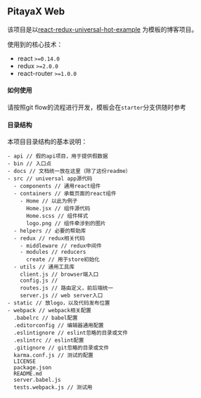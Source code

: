 ## PitayaX Web

该项目是以[react-redux-universal-hot-example](https://github.com/erikras/react-redux-universal-hot-example.git)
为模板的博客项目。

使用到的核心技术：

- react `>=0.14.0`
- redux `>=2.0.0`
- react-router `>=1.0.0`

#### 如何使用

请按照git flow的流程进行开发，模板会在`starter`分支供随时参考

#### 目录结构

本项目目录结构的基本说明：

```
- api // 假的api项目，用于提供假数据
- bin // 入口点
- docs // 文档统一放在这里（除了这份readme）
- src // universal app源代码
  - components // 通用react组件
  - containers // 承载页面的react组件
    - Home // 以此为例子
      Home.jsx // 组件源代码
      Home.scss // 组件样式
      logo.png // 组件牵涉到的图片
  - helpers // 必要的帮助库
  - redux // redux相关代码
    - middleware // redux中间件
    - modules // reducers
      create // 用于store初始化
  - utils // 通用工具库
    client.js // browser端入口
    config.js //
    routes.js // 路由定义，前后端统一
    server.js // web server入口
- static // 放logo，以及代码发布位置
- webpack // webpack相关配置
  .babelrc // babel配置
  .editorconfig // 编辑器通用配置
  .eslintignore // eslint忽略的目录或文件
  .eslintrc // eslint配置
  .gitignore // git忽略的目录或文件
  karma.conf.js // 测试的配置
  LICENSE
  package.json
  README.md
  server.babel.js
  tests.webpack.js // 测试用
```
